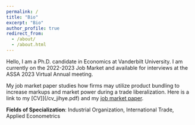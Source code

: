 ```yaml
---
permalink: /
title: "Bio"
excerpt: "Bio"
author_profile: true
redirect_from:
  - /about/
  - /about.html
---
```


Hello, I am a Ph.D. candidate in Economics at Vanderbilt University.
I am currently on the 2022-2023 Job Market and available for interviews at the ASSA 2023 Virtual Annual meeting.

My job market paper studies how firms may utilize product bundling to increase markups and market power during a trade liberalization.
Here is a link to my [CV]](/cv_jihye.pdf) and my [job market paper](/Heo_2022_.pdf).

**Fields of Specialization**: Industrial Organization, International Trade, Applied Econometrics
